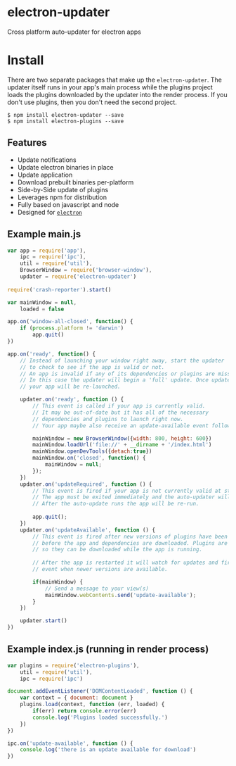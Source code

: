# electron-updater
Cross platform auto-updater for electron apps

# Install
There are two separate packages that make up the `electron-updater`. The updater itself runs in your app's main process while the plugins project loads the plugins downloaded by the updater into the render process. If you don't use plugins, then you don't need the second project.

    $ npm install electron-updater --save
    $ npm install electron-plugins --save

## Features
 * Update notifications
 * Update electron binaries in place
 * Update application
 * Download prebuilt binaries per-platform
 * Side-by-Side update of plugins
 * Leverages npm for distribution
 * Fully based on javascript and node
 * Designed for [`electron`](https://github.com/atom/electron)
 
## Example main.js
```JavaScript
var app = require('app'),
    ipc = require('ipc'),
    util = require('util'),
    BrowserWindow = require('browser-window'),
    updater = require('electron-updater')
  
require('crash-reporter').start()

var mainWindow = null, 
    loaded = false

app.on('window-all-closed', function() {
    if (process.platform != 'darwin')
        app.quit()
})

app.on('ready', function() {
    // Instead of launching your window right away, start the updater
    // to check to see if the app is valid or not.
    // An app is invalid if any of its dependencies or plugins are missing.
    // In this case the updater will begin a 'full' update. Once updated
    // your app will be re-launched.

    updater.on('ready', function () {        
        // This event is called if your app is currently valid.
        // It may be out-of-date but it has all of the necessary
        // dependencies and plugins to launch right now.
        // Your app maybe also receive an update-available event following this

        mainWindow = new BrowserWindow({width: 800, height: 600})
        mainWindow.loadUrl('file://' + __dirname + '/index.html')
        mainWindow.openDevTools({detach:true})        
        mainWindow.on('closed', function() {
            mainWindow = null;
        });
    })
    updater.on('updateRequired', function () {
        // This event is fired if your app is not currently valid at startup.
        // The app must be exited immediately and the auto-updater will be run instead.
        // After the auto-update runs the app will be re-run.
        
        app.quit();
    })
    updater.on('updateAvailable', function () {
        // This event is fired after new versions of plugins have been downloaded and
        // before the app and dependencies are downloaded. Plugins are installed side-by-side
        // so they can be downloaded while the app is running.
        
        // After the app is restarted it will watch for updates and fire the updated required
        // event when newer versions are available.

        if(mainWindow) {
            // Send a message to your view(s)
            mainWindow.webContents.send('update-available');
        }
    })

    updater.start()
})
```

## Example index.js (running in render process)
```JavaScript
var plugins = require('electron-plugins'),
	util = require('util'),
	ipc = require('ipc')

document.addEventListener('DOMContentLoaded', function () {
	var context = { document: document }
	plugins.load(context, function (err, loaded) {
		if(err) return console.error(err)
		console.log('Plugins loaded successfully.')
	})
})

ipc.on('update-available', function () {
	console.log('there is an update available for download')
})
```
